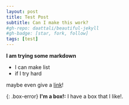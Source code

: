 ```yaml
---
layout: post
title: Test Post
subtitle: Can I make this work?
#gh-repo: daattali/beautiful-jekyll
#gh-badge: [star, fork, follow]
tags: [test]
---
```


**I am trying some markdown**

* I can make list
* if I try hard

maybe even give a [link](www.google.com)!

{: .box-error}
**I'm a box!:** I have a box that I like!.
